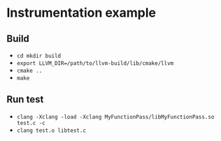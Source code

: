 # Instrumentation example

## Build
  * ``cd mkdir build``
  * ``export LLVM_DIR=/path/to/llvm-build/lib/cmake/llvm``
  * ``cmake ..``
  * ``make``

## Run test
  * ``clang -Xclang -load -Xclang MyFunctionPass/libMyFunctionPass.so test.c -c``
  * ``clang test.o libtest.c``

